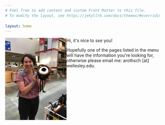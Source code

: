 ```yaml
---
# Feel free to add content and custom Front Matter to this file.
# To modify the layout, see https://jekyllrb.com/docs/themes/#overriding-theme-defaults

layout: home
---
```


<img src="images/hello_.JPG"
     alt="A friend and I saying 'hello'"
     width="200" 
     align= "left"
     float = "left"
     margin-right = "10"
     />

Hi, it's nice to _see_ you!

Hopefully one of the pages listed in the menu will have the information you're looking for, otherwise please email me: arothsch [at] wellesley.edu. 
